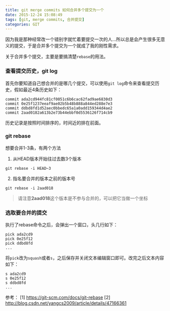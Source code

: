 ```yaml
---
title: git merge commits 如何合并多个提交为一个
date: 2015-12-24 15:08:49
tags: [git, merge commits, 合并提交]
categories: GIT
---
```

因为我是那种经常改一个错别字就忙着要提交一次的人…所以总是会产生很多无意义的提交，于是合并多个提交为一个就成了我的刚性需求。

关于合并多个提交，主要是要搞清楚`rebase`的用法。
### 查看提交历史，git log
首先你要知道自己想合并的是哪几个提交，可以使用`git log`命令来查看提交历史，假如最近4条历史如下：
``` 
commit ada2cd944fc81cf0051c6b6cac62fad9ae6830d3
commit 0e25f1237eeaf9ae02b5b48b888a844ed288e7e3
commit ddbd8fd1d52aec0bbedc65a1a0add159344d4ae2
commit 2aad0182a613b2e73b44ebbf0d5536126f714cb9
```
历史记录是按照时间排序的，时间近的排在前面。

### git rebase
想要合并1-3条，有两个方法

1. 从HEAD版本开始往过去数3个版本
``` 
git rebase -i HEAD~3
```

2. 指名要合并的版本之前的版本号
``` 
git rebase -i 2aad018
```
> 请注意**2aad018**这个版本是不参与合并的，可以把它当做一个坐标

### 选取要合并的提交
执行了rebase命令之后，会弹出一个窗口，头几行如下：
``` 
pick ada2cd9
pick 0e25f12
pick ddbd8fd
...
```

将`pick`改为`squash`或者`s`，之后保存并关闭文本编辑窗口即可。改完之后文本内容如下：
``` 
s ada2cd9
s 0e25f12
s ddbd8fd
...
```

参考：
[1] https://git-scm.com/docs/git-rebase
[2] http://blog.csdn.net/yangcs2009/article/details/47166361
